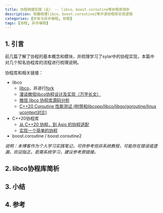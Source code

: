 ```yaml
---
title: 协程梳理实践（五） -- libco、boost.coroutine等协程库简析
description: 简要梳理libco、boost.coroutine2等开源协程库实现逻辑
categories: [并发与异步编程, 协程]
tags: [协程, 异步编程]
---
```



## 1. 引言

前几篇了解了协程的基本概念和模块，并梳理学习了sylar中的协程实现，本篇中对几个知名协程库的流程进行梳理说明。

协程库和相关链接：

* libco
    * [libco](https://github.com/Tencent/libco)，并进行[fork](https://github.com/xiaodongQ/libco)
    * [漫谈微信libco协程设计及实现（万字长文）](https://runzhiwang.github.io/2019/06/21/libco/)
    * [微信 libco 协程库源码分析](https://www.cyhone.com/articles/analysis-of-libco/)
    * [C++20 Coroutine 性能测试 (附带和libcopp/libco/libgo/goroutine/linux ucontext对比)](https://cloud.tencent.com/developer/article/1563255)
* C++20协程库
    * [从 C++20 协程，到 Asio 的协程适配](https://www.bluepuni.com/archives/cpp20-coroutine-and-asio-coroutine)
    * [实现一个简单的协程](https://www.bluepuni.com/archives/implements-coroutine/)
* boost.coroutine / boost.coroutine2

*说明：本博客作为个人学习实践笔记，可供参考但非系统教程，可能存在错误或遗漏，欢迎指正。若需系统学习，建议参考原链接。*

## 2. libco协程库简析




## 3. 小结


## 4. 参考

